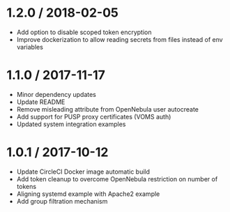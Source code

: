 
1.2.0 / 2018-02-05
==================

  * Add option to disable scoped token encryption
  * Improve dockerization to allow reading secrets from files instead of env variables

1.1.0 / 2017-11-17
==================

  * Minor dependency updates
  * Update README
  * Remove misleading attribute from OpenNebula user autocreate
  * Add support for PUSP proxy certificates (VOMS auth)
  * Updated system integration examples

1.0.1 / 2017-10-12
==================

  * Update CircleCI Docker image automatic build
  * Add token cleanup to overcome OpenNebula restriction on number of tokens
  * Aligning systemd example with Apache2 example
  * Add group filtration mechanism
